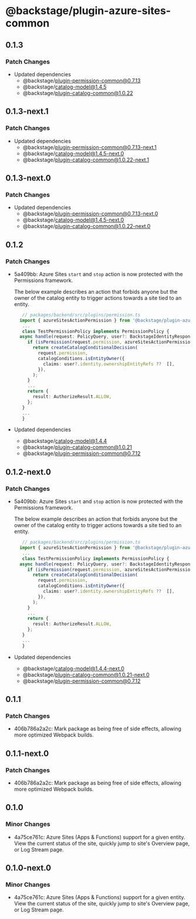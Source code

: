 # @backstage/plugin-azure-sites-common

## 0.1.3

### Patch Changes

- Updated dependencies
  - @backstage/plugin-permission-common@0.7.13
  - @backstage/catalog-model@1.4.5
  - @backstage/plugin-catalog-common@1.0.22

## 0.1.3-next.1

### Patch Changes

- Updated dependencies
  - @backstage/plugin-permission-common@0.7.13-next.1
  - @backstage/catalog-model@1.4.5-next.0
  - @backstage/plugin-catalog-common@1.0.22-next.1

## 0.1.3-next.0

### Patch Changes

- Updated dependencies
  - @backstage/plugin-permission-common@0.7.13-next.0
  - @backstage/catalog-model@1.4.5-next.0
  - @backstage/plugin-catalog-common@1.0.22-next.0

## 0.1.2

### Patch Changes

- 5a409bb: Azure Sites `start` and `stop` action is now protected with the Permissions framework.

  The below example describes an action that forbids anyone but the owner of the catalog entity to trigger actions towards a site tied to an entity.

  ```typescript
     // packages/backend/src/plugins/permission.ts
    import { azureSitesActionPermission } from '@backstage/plugin-azure-sites-common';
     ...
     class TestPermissionPolicy implements PermissionPolicy {
    async handle(request: PolicyQuery, user?: BackstageIdentityResponse): Promise<PolicyDecision> {
       if (isPermission(request.permission, azureSitesActionPermission)) {
         return createCatalogConditionalDecision(
           request.permission,
           catalogConditions.isEntityOwner({
             claims: user?.identity.ownershipEntityRefs ??  [],
           }),
         );
       }
       ...
       return {
         result: AuthorizeResult.ALLOW,
       };
     }
     ...
     }
  ```

- Updated dependencies
  - @backstage/catalog-model@1.4.4
  - @backstage/plugin-catalog-common@1.0.21
  - @backstage/plugin-permission-common@0.7.12

## 0.1.2-next.0

### Patch Changes

- 5a409bb: Azure Sites `start` and `stop` action is now protected with the Permissions framework.

  The below example describes an action that forbids anyone but the owner of the catalog entity to trigger actions towards a site tied to an entity.

  ```typescript
     // packages/backend/src/plugins/permission.ts
    import { azureSitesActionPermission } from '@backstage/plugin-azure-sites-common';
     ...
     class TestPermissionPolicy implements PermissionPolicy {
    async handle(request: PolicyQuery, user?: BackstageIdentityResponse): Promise<PolicyDecision> {
       if (isPermission(request.permission, azureSitesActionPermission)) {
         return createCatalogConditionalDecision(
           request.permission,
           catalogConditions.isEntityOwner({
             claims: user?.identity.ownershipEntityRefs ??  [],
           }),
         );
       }
       ...
       return {
         result: AuthorizeResult.ALLOW,
       };
     }
     ...
     }
  ```

- Updated dependencies
  - @backstage/catalog-model@1.4.4-next.0
  - @backstage/plugin-catalog-common@1.0.21-next.0
  - @backstage/plugin-permission-common@0.7.12

## 0.1.1

### Patch Changes

- 406b786a2a2c: Mark package as being free of side effects, allowing more optimized Webpack builds.

## 0.1.1-next.0

### Patch Changes

- 406b786a2a2c: Mark package as being free of side effects, allowing more optimized Webpack builds.

## 0.1.0

### Minor Changes

- 4a75ce761c: Azure Sites (Apps & Functions) support for a given entity. View the current status of the site, quickly jump to site's Overview page, or Log Stream page.

## 0.1.0-next.0

### Minor Changes

- 4a75ce761c: Azure Sites (Apps & Functions) support for a given entity. View the current status of the site, quickly jump to site's Overview page, or Log Stream page.
